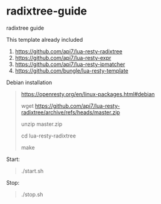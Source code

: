 # radixtree-guide
radixtree guide


This template already included 
1. https://github.com/api7/lua-resty-radixtree
2. https://github.com/api7/lua-resty-expr
3. https://github.com/api7/lua-resty-ipmatcher
4. https://github.com/bungle/lua-resty-template

Debian installation
> https://openresty.org/en/linux-packages.html#debian
> 
> wget https://github.com/api7/lua-resty-radixtree/archive/refs/heads/master.zip
> 
> unzip master.zip
> 
> cd lua-resty-radixtree
> 
> make

Start:
> ./start.sh

Stop:
> ./stop.sh
